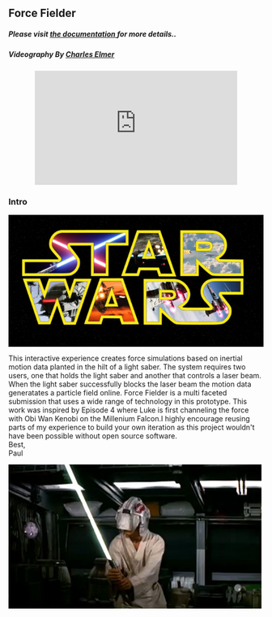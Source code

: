 <h2><b>Force Fielder</b></h2>
<h5>Please visit <a href="http://paulhershelelsberg.com/Works/starwars.html">the documentation </a> for more details..
<h5><i>Videography By <a href="http://www.charleselmer.com/">Charles Elmer</a></i></h5>
<iframe width="400" height="225" style="display: block;
    margin-left: auto;
    margin-right: auto;" src="https://player.vimeo.com/video/153821773" frameborder="0" webkitallowfullscreen mozallowfullscreen allowfullscreen></iframe> 
            
 <h3><b>Intro</b></h3>
<img class="w3-image centerImg" style="max-width:100%;display: block;
    margin-left: auto;
    margin-right: auto;" src="starwars.jpg" alt="Star Wars" />
 <p style="line-height:normal;">This interactive experience creates force simulations based on inertial motion data planted in the hilt of a light saber. The system requires two users, one that holds the light saber and another that controls a laser beam. When the light saber successfully blocks the laser beam the motion data generatates a particle field online. Force Fielder is a multi faceted submission that uses a wide range of technology in this prototype. This work was inspired by Episode 4 where Luke is first channeling the force with Obi Wan Kenobi on the Millenium Falcon.I highly encourage reusing parts of my experience to build your own iteration as this project wouldn't have been possible without open source software. <br> Best, <br>Paul  </p>
            
<img class="w3-image centerImg" style="max-width:100%;margin-bottom:10pxdisplay: block;
    margin-left: auto;
    margin-right: auto;" src="luke_lightsaber_training.jpeg" alt="Light Saber Training" />
            